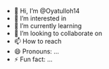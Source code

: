 - 👋 Hi, I’m @Oyatulloh14
- 👀 I’m interested in 
- 🌱 I’m currently learning 
- 💞️ I’m looking to collaborate on 
- 📫 How to reach 
- 😄 Pronouns: ...
- ⚡ Fun fact: ...

<!---
Oyatulloh14/Oyatulloh14 is a ✨ special ✨ repository because its `README.md` (this file) appears on your GitHub profile.
You can click the Preview link to take a look at your changes.
--->
